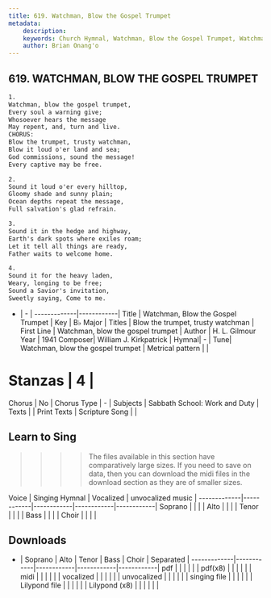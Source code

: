 ```yaml
---
title: 619. Watchman, Blow the Gospel Trumpet
metadata:
    description: 
    keywords: Church Hymnal, Watchman, Blow the Gospel Trumpet, Watchman, blow the gospel trumpet, Blow the trumpet, trusty watchman
    author: Brian Onang'o
---
```



## 619. WATCHMAN, BLOW THE GOSPEL TRUMPET

```txt
1.
Watchman, blow the gospel trumpet,
Every soul a warning give;
Whosoever hears the message
May repent, and, turn and live.
CHORUS:
Blow the trumpet, trusty watchman,
Blow it loud o'er land and sea;
God commissions, sound the message!
Every captive may be free.

2.
Sound it loud o'er every hilltop,
Gloomy shade and sunny plain;
Ocean depths repeat the message,
Full salvation's glad refrain.

3.
Sound it in the hedge and highway,
Earth's dark spots where exiles roam;
Let it tell all things are ready,
Father waits to welcome home.

4.
Sound it for the heavy laden,
Weary, longing to be free;
Sound a Savior's invitation,
Sweetly saying, Come to me.
```

- |   -  |
-------------|------------|
Title | Watchman, Blow the Gospel Trumpet |
Key | B♭ Major |
Titles | Blow the trumpet, trusty watchman |
First Line | Watchman, blow the gospel trumpet |
Author | H. L. Gilmour
Year | 1941
Composer| William J. Kirkpatrick |
Hymnal|  - |
Tune| Watchman, blow the gospel trumpet |
Metrical pattern | |
# Stanzas | 4 |
Chorus | No |
Chorus Type | - |
Subjects | Sabbath School: Work and Duty |
Texts |  |
Print Texts | 
Scripture Song |  |
  
## Learn to Sing

>>>> The files available in this section have comparatively large sizes. If you need to save on data, then you can download the midi files in the download section as they are of smaller sizes.

Voice |  Singing Hymnal | Vocalized | unvocalized music |
-------------|------------|------------|------------|------------|
Soprano | | | |
Alto | | | |
Tenor | | | |
Bass | | | |
Choir | | | |

## Downloads

- |  Soprano | Alto | Tenor | Bass | Choir | Separated |
-------------|------------|------------|------------|------------|
pdf | | | | | |
pdf(x8) | | | | | |
midi | | | | | |
vocalized | | | | | |
unvocalized | | | | | |
singing file | | | | | |
Lilypond file | | | | | |
Lilypond (x8) | | | | | |
  